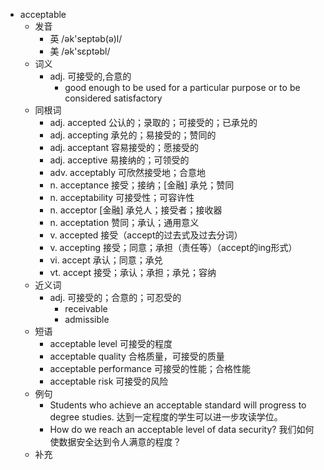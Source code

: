 - acceptable
  - 发音
    - 英 /ək'septəb(ə)l/
    - 美 /ək'sɛptəbl/
  - 词义
    - adj. 可接受的,合意的
      - good enough to be used for a particular purpose or to be considered satisfactory
  - 同根词
    - adj. accepted 公认的；录取的；可接受的；已承兑的
    - adj. accepting 承兑的；易接受的；赞同的
    - adj. acceptant 容易接受的；愿接受的
    - adj. acceptive 易接纳的；可领受的
    - adv. acceptably 可欣然接受地；合意地
    - n. acceptance 接受；接纳；[金融] 承兑；赞同
    - n. acceptability 可接受性；可容许性
    - n. acceptor [金融] 承兑人；接受者；接收器
    - n. acceptation 赞同；承认；通用意义
    - v. accepted 接受（accept的过去式及过去分词）
    - v. accepting 接受；同意；承担（责任等）（accept的ing形式）
    - vi. accept 承认；同意；承兑
    - vt. accept 接受；承认；承担；承兑；容纳
  - 近义词
    - adj. 可接受的；合意的；可忍受的
      - receivable
      - admissible
  - 短语
    - acceptable level 可接受的程度
    - acceptable quality 合格质量，可接受的质量
    - acceptable performance 可接受的性能；合格性能
    - acceptable risk 可接受的风险
  - 例句
    - Students who achieve an acceptable standard will progress to degree studies. 达到一定程度的学生可以进一步攻读学位。
    - How do we reach an acceptable level of data security? 我们如何使数据安全达到令人满意的程度？
  - 补充